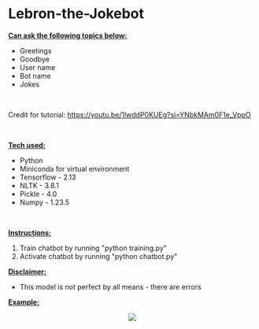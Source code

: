 # Lebron-the-Jokebot

<b><ins>Can ask the following topics below:</ins></b>
* Greetings
* Goodbye
* User name
* Bot name
* Jokes

<br>

Credit for tutorial: https://youtu.be/1lwddP0KUEg?si=YNbkMAm0F1e_VppO

<br>

<b><ins>Tech used:</ins></b>
* Python
* Miniconda for virtual environment 
* Tensorflow - 2.13
* NLTK - 3.8.1
* Pickle - 4.0
* Numpy - 1.23.5

<br>

<b><ins>Instructions:</ins></b>
1. Train chatbot by running "python training.py"
2. Activate chatbot by running "python chatbot.py"

<b><ins>Disclaimer:</ins></b>
* This model is not perfect by all means - there are errors

<b><ins>Example:</ins><b>

<p align="center">
  <img src="https://github.com/bensadel/Lebron-the-Jokebot/assets/95494769/49ccf207-49fd-40f5-8e4f-c8c3354823af">
</p>

